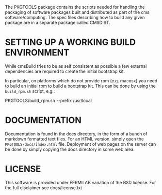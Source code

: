 The PKGTOOLS package contains the scripts needed for handling the 
packaging of software packages built and distributed as part of the cms 
software/computing. The spec files describing how to build any given
package are in a separate package called CMSDIST.

SETTING UP A WORKING BUILD ENVIRONMENT
======================================

While cmsBuild tries to be as self consistent as possible a few external
dependencies are required to create the initial bootstrap kit.

In particular, on platforms which do not provide rpm (e.g. macosx) you need to
build an initial rpm to build a bootstrap kit. This can be done by using the
`build_rpm.sh` script, e.g.:

  PKGTOOLS/build_rpm.sh --prefix /usr/local

DOCUMENTATION
=============

Documentation is found in the docs directory, in the form of a bunch of 
markdown formatted text files. For an HTML version, simply open the 
`PKGTOOLS/docs/index.html` file. Deployment of web pages on the server can be 
done by simply copying the docs directory in some web area.

LICENSE
=======

This software is provided under FERMILAB variation of the BSD license. For the
full disclaimer see docs/license.txt
  
